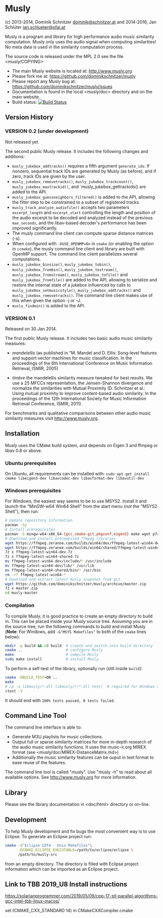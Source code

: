 Musly
=====

(c) 2013-2014, Dominik Schnitzer <dominik@schnitzer.at>
and 2014-2016, Jan Schlüter <jan.schlueter@ofai.at>

Musly is a program and library for high performance audio music similarity
computation. Musly only uses the audio signal when computing similarities!
No meta data is used in the similarity computation process.

The source code is released under the MPL 2.0 see the file <musly/COPYING>

* The main Musly website is located at: <http://www.musly.org>
* Please fork me at: <https://github.com/dominikschnitzer/musly>
* Please report any Musly bug at:
  <https://github.com/dominikschnitzer/musly/issues>
* Documentation is found in the local <musly/doc> directory and on the main
  website.
* Build status: [![Build Status](https://travis-ci.org/dominikschnitzer/musly.svg?branch=master)](https://travis-ci.org/dominikschnitzer/musly)

## Version History ##

### VERSION 0.2 (under development) ###
Not released yet.

The second public Musly release. It includes the following changes and
additions:

-   `musly_jukebox_addtracks()` requires a fifth argument `generate_ids`: If
    nonzero, sequential track IDs are generated by Musly (as before), and if
    zero, track IDs are given by the user.
-   `musly_jukebox_removetracks()`, `musly_jukebox_trackcount()`,
    `musly_jukebox_maxtrackid()`, and `musly_jukebox_gettrackids() are added
    to the API.
-   `musly_jukebox_guessneighbors_filtered()` is added to the API, allowing
    the filter step to be constrained to a subset of registered tracks.
-   `musly_track_analyze_audiofile()` accepts two parameters `excerpt_length`
    and `excerpt_start` controlling the length and position of the audio
    excerpt to be decoded and analyzed instead of the previous `max_seconds`,
    and the libav-based decoder's performance has been improved significantly.
-   The musly command line client can compute sparse distance matrices (-s).
-   When configured with `-DUSE_OPENMP=On` in `cmake` (or enabling the option
    in `ccmake`), the musly command line client and library are built with
    OpenMP support. The command line client parallelizes several computations.
-   `musly_jukebox_binsize()`, `musly_jukebox_tobin()`,
    `musly_jukebox_frombin()`, `musly_jukebox_tostream()`,
    `musly_jukebox_fromstream()`, `musly_jukebox_tofile()` and
    `musly_jukebox_fromfile()` are added to the API, allowing to serialize
    and restore the internal state of a jukebox influenced by calls to
    `musly_jukebox_setmusicstyle()`, `musly_jukebox_addtracks()` and
    `musly_jukebox_removetracks()`. The command line client makes use of this
    when given the option -j or -J.
-   `musly_findmin()` is added to the API.

### VERSION 0.1 ###
Released on 30 Jan 2014.

The first public Musly release. It includes two basic audio music similarity
measures:

-   *mandelellis* (as published in "M. Mandel and D. Ellis: Song-level
    features and support vector machines for music classification. In the
    proceedings of the 6th International Conference on Music Information Retrieval,
    ISMIR, 2005)
    
-   *timbre* the mandelellis similarity measure tweaked for best
    results. We use a 25 MFCCs representation, the Jensen-Shannon divergence
    and normalize the similarities with Mutual Proximity
    (D. Schnitzer et al.: Using mutual proximity to improve
    content-based audio similarity. In the proceedings of the 12th
    International Society for Music Information Retrieval
    Conference, ISMIR, 2011).

For benchmarks and qualitative comparisons between other audio music
similarity measures visit <http://www.musly.org>.


## Installation ##

Musly uses the CMake build system, and depends on Eigen 3 and ffmpeg or libav
0.8 or above.

### Ubuntu prerequisites ###

On Ubuntu, all requirements can be installed with:
`sudo apt-get install cmake libeigen3-dev libavcodec-dev libavformat-dev libavutil-dev`

### Windows prerequisites ###

For Windows, the easiest way seems to be to use MSYS2. Install it and launch
the "MinGW-w64 Win64 Shell" from the start menu (*not* the "MSYS2 Shell"),
then run:

```bash
# Update repository information
pacman -Sy
# Install prerequisites
pacman -S mingw-w64-x86_64-{gcc,cmake-git,pkgconf,eigen3} make wget p7zip
# Download and install precompiled ffmpeg libraries
wget https://ffmpeg.zeranoe.com/builds/win64/dev/ffmpeg-latest-win64-dev.7z
wget https://ffmpeg.zeranoe.com/builds/win64/shared/ffmpeg-latest-win64-shared.7z
7z x ffmpeg-latest-win64-dev.7z
7z x ffmpeg-latest-win64-shared.7z
mv ffmpeg-latest-win64-dev/include/* /usr/include
mv ffmpeg-latest-win64-dev/lib/* /usr/lib
mv ffmpeg-latest-win64-shared/bin/* /usr/bin
rm -rf ffmpeg-latest-win64-*
# Download and extract latest musly snapshot from git
wget https://github.com/dominikschnitzer/musly/archive/master.zip
7z x master.zip
cd musly-master
```

### Compilation ###

To compile Musly, it is good practice to create an empty directory to build in.
This can be placed inside your Musly source tree. Assuming you are in the source
tree, run the following commands to build and install Musly (**Note**: For
Windows, add `-G"MSYS Makefiles"` to both of the `cmake` lines below):

```bash
mkdir -p build && cd build  # create and switch into build directory
cmake ..                    # configure Musly
make                        # compile Musly
sudo make install           # install Musly
```

To perform a self-test of the library, optionally run (still inside `build`):

```bash
cmake -DBUILD_TEST=ON ..
make
# cp -a libmusly/*.dll libmusly/*/*.dll test/  # required for Windows only
ctest -V
```

It should end with `100% tests passed, 0 tests failed`.


## Command Line Tool ##

The command line interface is able to:

* Generate M3U playlists for music collections.
* Output full or sparse similarity matrices for more in-depth research of the
  audio music similarity functions. It uses the music-ir.org MIREX format
  (see <musly/doc/MIREX-DistanceMatrix.md>)
* Additionally the music similarity features can be ouput in text format
  to ease reuse of the features.
  
The command line tool is called "musly". Use "musly -h" to read about all
available options. See <http://www.musly.org> for more information.


## Library ##

Please see the library documentation in <doc/html> directory or on-line.


## Development ##

To help Musly development and fix bugs the most convenient way is to use
Eclipse. To generate an Eclipse project run:

```bash
cmake -G"Eclipse CDT4 - Unix Makefiles"\
      -DCMAKE_ECLIPSE_EXECUTABLE=/path/to/eclipse/eclipse \
      /path/to/musly-src
```

from an empty directory. The directory is filled with Eclipse project
information which can be imported as an Eclipse project.

## Link to TBB 2019_U8 Install instructions
https://solarianprogrammer.com/2019/05/09/cpp-17-stl-parallel-algorithms-gcc-intel-tbb-linux-macos/

set (CMAKE_CXX_STANDARD 14)
 in CMakeCXXCompiler.cmake
